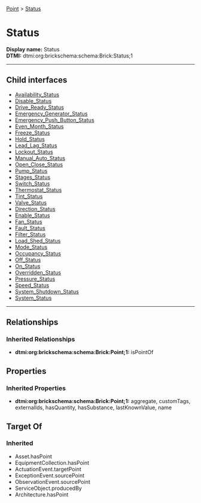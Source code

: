 [Point](../Point.md) > [Status](.)
# Status

**Display name:** Status<br />
**DTMI:** dtmi:org:brickschema:schema:Brick:Status;1

---


## Child interfaces
* [Availability_Status](Availability_Status.md)
* [Disable_Status](Disable_Status.md)
* [Drive_Ready_Status](Drive_Ready_Status.md)
* [Emergency_Generator_Status](Emergency_Generator_Status.md)
* [Emergency_Push_Button_Status](Emergency_Push_Button_Status.md)
* [Even_Month_Status](Even_Month_Status.md)
* [Freeze_Status](Freeze_Status.md)
* [Hold_Status](Hold_Status.md)
* [Lead_Lag_Status](Lead_Lag_Status.md)
* [Lockout_Status](Lockout_Status.md)
* [Manual_Auto_Status](Manual_Auto_Status.md)
* [Open_Close_Status](Open_Close_Status.md)
* [Pump_Status](Pump_Status.md)
* [Stages_Status](Stages_Status.md)
* [Switch_Status](Switch_Status.md)
* [Thermostat_Status](Thermostat_Status.md)
* [Tint_Status](Tint_Status.md)
* [Valve_Status](Valve_Status.md)
* [Direction_Status](Direction_Status/Direction_Status.md)
* [Enable_Status](Enable_Status/Enable_Status.md)
* [Fan_Status](Fan_Status/Fan_Status.md)
* [Fault_Status](Fault_Status/Fault_Status.md)
* [Filter_Status](Filter_Status/Filter_Status.md)
* [Load_Shed_Status](Load_Shed_Status/Load_Shed_Status.md)
* [Mode_Status](Mode_Status/Mode_Status.md)
* [Occupancy_Status](Occupancy_Status/Occupancy_Status.md)
* [Off_Status](Off_Status/Off_Status.md)
* [On_Status](On_Status/On_Status.md)
* [Overridden_Status](Overridden_Status/Overridden_Status.md)
* [Pressure_Status](Pressure_Status/Pressure_Status.md)
* [Speed_Status](Speed_Status/Speed_Status.md)
* [System_Shutdown_Status](System_Status/System_Shutdown_Status.md)
* [System_Status](System_Status/System_Status.md)

---
## Relationships
### Inherited Relationships
* **dtmi:org:brickschema:schema:Brick:Point;1:** isPointOf
## Properties
### Inherited Properties
* **dtmi:org:brickschema:schema:Brick:Point;1:** aggregate, customTags, externalIds, hasQuantity, hasSubstance, lastKnownValue, name
## Target Of
### Inherited
* Asset.hasPoint
* EquipmentCollection.hasPoint
* ActuationEvent.targetPoint
* ExceptionEvent.sourcePoint
* ObservationEvent.sourcePoint
* ServiceObject.producedBy
* Architecture.hasPoint

